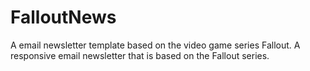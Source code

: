 # FalloutNews
A email newsletter template based on the video game series Fallout.
A responsive email newsletter that is based on the Fallout series.
